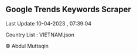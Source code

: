 

## Google Trends Keywords Scraper 
 
Last Update 10-04-2023 , 07:39:04

Country List :
VIETNAM.json



© Abdul Muttaqin 
